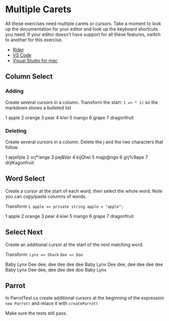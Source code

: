 ﻿# Multiple Carets
All these exercises need multiple carets or cursors. Take a moment to look up the documentation for your editor and look up the keyboard shortcuts you need. If your editor doesn't have support for all these features, switch to another for this exercise.

* [Rider](https://www.jetbrains.com/help/rider/Multicursor.html#multiselection)
* [VS Code](https://code.visualstudio.com/docs/editor/codebasics#_multiple-selections-multicursor)
* [Visual Studio for mac](https://docs.microsoft.com/en-us/visualstudio/mac/multi-caret-editing?view=vsmac-2019)

## Column Select 

### Adding 

Create several cursors in a column. Transform the start: `1 => * 1)` so the markdown shows a bulleted list

1 apple
2 orange
3 pear
4 kiwi
5 mango
6 grape
7 dragonfruit

### Deleting

Create several cursors in a column. Delete the j and the two characters that follow

1 apjefple
2 orj*!ange
3 pej&Var
4 kijQtwi
5 majp@ngo
6 grj%9ape
7 drjlKagonfruit

## Word Select 
Create a cursor at the start of each word, then select the whole word. Note you can copy/paste columns of words. 

Transform `1 apple => private string apple = "apple";`

1 apple
2 orange
3 pear
4 kiwi
5 mango
6 grape
7 dragonfruit

## Select Next

Create an additional cursor at the start of the next matching word.

Transform: 
`Lynx => Shark`
`Dee => Doo`

Baby Lynx
Dee dee, dee dee dee dee
Baby Lynx
Dee dee, dee dee dee dee
Baby Lynx
Dee dee, dee dee dee doo
Baby Lynx

## Parrot
In ParrotTest.cs create additional cursors at the beginning of the expression `new Parrot(` and relace it with `createParrot(`

Make sure the tests still pass.
